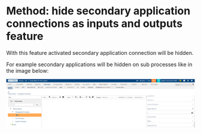 # Method: hide secondary application connections as inputs and outputs feature

With this feature activated secondary application connection will be hidden. 

For example secondary applications will be hidden on sub processes like in the image below:

![screen](../media/hidden-secondary-app.png)